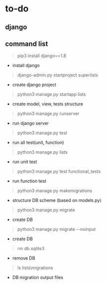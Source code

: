 # to-do
## django
## command list

> pip3 install django==1.8
  - install django

> django-admin.py startproject superlists
  - create django project

> python3 manage.py startapp lists
  - create model, view, tests structure

> python3 manage.py runserver
  - run django server

> python3 manage.py test
  - run all test(unit, function)

> python3 manage.py lists
  - run unit test

> python3 manage.py test functional_tests
  - run function test

> python3 manage.py makemigrations
  - structure DB scheme (based on models.py)

> python3 manage.py migrate
  - create DB

> python3 manage.py migrate --noinput
  - create DB

> rm db.sqlite3
  - remove DB

> ls lists\migrations
  - DB migration output files